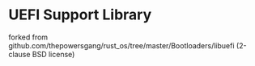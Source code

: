 # UEFI Support Library
forked from github.com/thepowersgang/rust_os/tree/master/Bootloaders/libuefi (2-clause BSD license)
